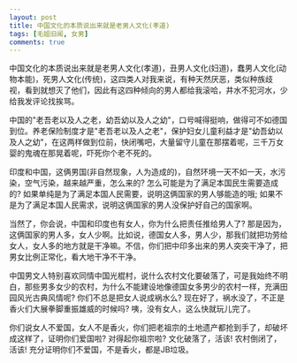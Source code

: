 ```yaml
---
layout: post
title: 中国文化的本质说出来就是老男人文化(孝道)
tags: [毛姐旧闻, 女男]
comments: true
---
```


中国文化的本质说出来就是老男人文化(孝道)，丑男人文化(妇道)，蠢男人文化(动物本能)，死男人文化(传统)，这四类人对我来说，有种天然厌恶，类似种族歧视，看到就想灭了他们，因此有这四种倾向的男人都给我滚哈，井水不犯河水，少给我发评论找挨骂。

中国的"老吾老以及人之老，幼吾幼以及人之幼"，口号喊得挺响，做得可不如德国到位。养老保险制度才是"老吾老以及人之老"，保护妇女儿童利益才是"幼吾幼以及人之幼"，在这两样做到位前，快闭嘴吧，大量留守儿童在那摆着呢，三千万女婴的鬼魂在那晃着呢，吓死你个老不死的。

印度和中国，这俩男国(非自然现象，人为造成的)，自然环境一天不如一天，水污染，空气污染，越来越严重，怎么来的? 怎么可能是为了满足本国民生需要造成的? 如果单纯是为了满足本国人民需要，说明这俩国家的男人够能造的哦; 如果不是为了满足本国人民需求，说明这俩国家的男人没保护好自己的国家啊。

当然了，你会说，中国和印度也有女人，你为什么把责任推给男人了? 那是因为，这俩国家的男人多，女人少啊。比如说，德国女人多，男人少，那我们就把功劳给女人，女人多的地方就是干净嘛。不信，你们把中印多出来的男人突突干净了，把男女比例正常化，看大地干净不干净。

中国男文人特别喜欢同情中国光棍村，说什么农村文化要破落了，可是我始终不明白，那些男多女少的农村，为什么不能建设地像德国女多男少的农村一样，充满田园风光古典风情呢? 你们不总是把女人说成祸水么? 现在好了，祸水没了，不正是香火们大展拳脚重振雄威的时候吗? 咦，没有女人，这么快就玩儿完了。

你们说女人不爱国，女人不是香火，你们把老祖宗的土地遗产都抢到手了，却破坏成这样了，证明你们爱国啦? 对得起你祖宗啦? 文化破落了，活该! 农村倒闭了，活该! 充分证明你们不爱国，不是香火，都是JB垃圾。
